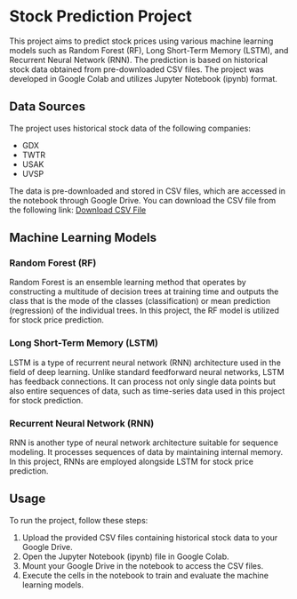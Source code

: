 # Stock Prediction Project

This project aims to predict stock prices using various machine learning models such as Random Forest (RF), Long Short-Term Memory (LSTM), and Recurrent Neural Network (RNN). The prediction is based on historical stock data obtained from pre-downloaded CSV files. The project was developed in Google Colab and utilizes Jupyter Notebook (ipynb) format.

## Data Sources

The project uses historical stock data of the following companies:
- GDX
- TWTR
- USAK
- UVSP

The data is pre-downloaded and stored in CSV files, which are accessed in the notebook through Google Drive. You can download the CSV file from the following link:
[Download CSV File](https://drive.google.com/file/d/1XEOgoRgCB1yJwfkDzlwHyHcbczJf2dNi/view?usp=drive_link)

## Machine Learning Models

### Random Forest (RF)

Random Forest is an ensemble learning method that operates by constructing a multitude of decision trees at training time and outputs the class that is the mode of the classes (classification) or mean prediction (regression) of the individual trees. In this project, the RF model is utilized for stock price prediction.

### Long Short-Term Memory (LSTM)

LSTM is a type of recurrent neural network (RNN) architecture used in the field of deep learning. Unlike standard feedforward neural networks, LSTM has feedback connections. It can process not only single data points but also entire sequences of data, such as time-series data used in this project for stock prediction.

### Recurrent Neural Network (RNN)

RNN is another type of neural network architecture suitable for sequence modeling. It processes sequences of data by maintaining internal memory. In this project, RNNs are employed alongside LSTM for stock price prediction.

## Usage

To run the project, follow these steps:
1. Upload the provided CSV files containing historical stock data to your Google Drive.
2. Open the Jupyter Notebook (ipynb) file in Google Colab.
3. Mount your Google Drive in the notebook to access the CSV files.
4. Execute the cells in the notebook to train and evaluate the machine learning models.
